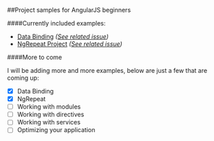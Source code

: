 ##Project samples for AngularJS beginners

####Currently included examples:

* [Data Binding](https://github.com/folterung/AngularExamples-1.3/tree/master/binding) *([See related issue](https://github.com/folterung/AngularExamples-1.3/issues/5))*
* [NgRepeat Project](https://github.com/folterung/AngularExamples-1.3/tree/master/ngRepeat) *([See related issue](https://github.com/folterung/AngularExamples-1.3/issues/6))*

####More to come

I will be adding more and more examples, below are just a few that are coming up:

- [x] Data Binding
- [x] NgRepeat
- [ ] Working with modules
- [ ] Working with directives
- [ ] Working with services
- [ ] Optimizing your application
